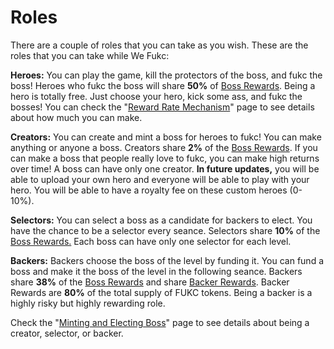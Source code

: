 # Roles

There are a couple of roles that you can take as you wish. These are the roles that you can take while We Fukc:

**Heroes:** You can play the game, kill the protectors of the boss, and fukc the boss! Heroes who fukc the boss will share **50%** of [Boss Rewards](tokenomics/boss-rewards.md). Being a hero is totally free. Just choose your hero, kick some ass, and fukc the bosses! You can check the "[Reward Rate Mechanism](tokenomics/earnings-by-fukcing-bosses.md)" page to see details about how much you can make.

**Creators:** You can create and mint a boss for heroes to fukc! You can make anything or anyone a boss. Creators share **2%** of the [Boss Rewards](tokenomics/boss-rewards.md). If you can make a boss that people really love to fukc, you can make high returns over time! A boss can have only one creator. **In future updates,** you will be able to upload your own hero and everyone will be able to play with your hero. You will be able to have a royalty fee on these custom heroes (0-10%).

**Selectors:** You can select a boss as a candidate for backers to elect. You have the chance to be a selector every seance. Selectors share **10%** of the [Boss Rewards.](tokenomics/boss-rewards.md) Each boss can have only one selector for each level.

**Backers:** Backers choose the boss of the level by funding it. You can fund a boss and make it the boss of the level in the following seance. Backers share **38%** of the [Boss Rewards](tokenomics/boss-rewards.md) and share [Backer Rewards](tokenomics/backer-rewards.md). Backer Rewards are **80%** of the total supply of FUKC tokens. Being a backer is a highly risky but highly rewarding role.

Check the "[Minting and Electing Boss](tokenomics/minting-and-electing-boss.md)" page to see details about being a creator, selector, or backer.
